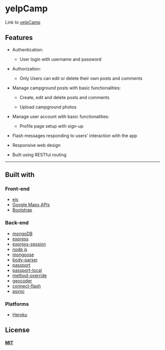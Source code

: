 # yelpCamp

Link to [yelpCamp](https://mysterious-savannah-78294.herokuapp.com/)

## Features

* Authentication:
  
  * User login with username and password

* Authorization:

  * Only Users can edit or delete their own posts and comments

* Manage campground posts with basic functionalities:

  * Create, edit and delete posts and comments

  * Upload campground photos

* Manage user account with basic functionalities:

  * Profile page setup with sign-up

* Flash messages responding to users' interaction with the app

* Responsive web design

* Built using RESTful routing
 
---

## Built with

### Front-end

* [ejs](http://ejs.co/)
* [Google Maps APIs](https://developers.google.com/maps/)
* [Bootstrap](https://getbootstrap.com/docs/3.3/)

### Back-end

* [mongoDB](https://www.mongodb.com/)
* [express](https://expressjs.com/)
* [express-session](https://github.com/expressjs/session#express-session)
* [node js](https://nodejs.org/en/)
* [mongoose](http://mongoosejs.com/)
* [body-parser](https://github.com/expressjs/body-parser)
* [passport](http://www.passportjs.org/)
* [passport-local](https://github.com/jaredhanson/passport-local#passport-local)
* [method-override](https://github.com/expressjs/method-override#method-override)
* [geocoder](https://github.com/wyattdanger/geocoder#geocoder)
* [connect-flash](https://github.com/jaredhanson/connect-flash#connect-flash)
* [async](http://caolan.github.io/async/)


### Platforms
* [Heroku](https://www.heroku.com/)
## License

#### [MIT](./LICENSE)
